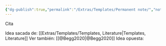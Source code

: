 ```yaml
---
{"dg-publish":true,"permalink":"/Extras/Templates/Permanent note/","noteIcon":"","created":"2025-06-02T12:53:27.941-04:00"}
---
```


Cita



Idea sacada de: [[Extras/Templates/Templates, Literature\|Templates, Literature]]
Ver también: [[@Begg2020\|@Begg2020]]
Idea opuesta: